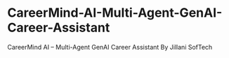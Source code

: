 # CareerMind-AI-Multi-Agent-GenAI-Career-Assistant
CareerMind AI – Multi-Agent GenAI Career Assistant By Jillani SofTech
